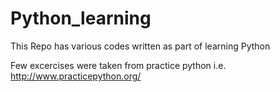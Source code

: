# Python_learning
This Repo has various codes written as part of learning Python

Few excercises were taken from practice python i.e. http://www.practicepython.org/


